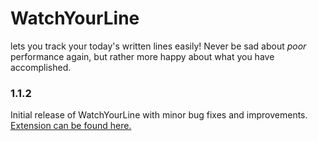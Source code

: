 # WatchYourLine

lets you track your today's written lines easily! Never be sad about _poor_ performance again, but rather more happy about what you have accomplished.

### 1.1.2

Initial release of WatchYourLine with minor bug fixes and improvements.
[Extension can be found here.](https://marketplace.visualstudio.com/items?itemName=DavidEliasChrisKopczynski.watch-your-line)
